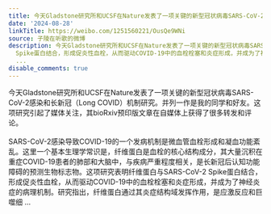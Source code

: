 ```yaml
---
title: 今天Gladstone研究所和UCSF在Nature发表了一项关键的新型冠状病毒SARS-CoV-2感染和长新冠（Long COVID）机制研究。并列一作是我的同学和好友。这项研究引起了媒...
date: '2024-08-28'
linkTitle: https://weibo.com/1251560221/OusQe9WNi
source: 子陵在听歌的微博
description: 今天Gladstone研究所和UCSF在Nature发表了一项关键的新型冠状病毒SARS-CoV-2感染和长新冠（Long COVID）机制研究。并列一作是我的同学和好友。这项研究引起了媒体关注，其bioRxiv预印版文章在自媒体上获得了很多转发和评论。<br><br>SARS-CoV-2感染导致COVID-19的一个发病机制是微血管血栓形成和凝血功能紊乱。这里一个基本生理学常识是，纤维蛋白是血栓的核心结构成分，其大量沉积在重症COVID-19患者的肺部和大脑中，与疾病严重程度相关，是长新冠后认知功能障碍的预测生物标志物。这项研究表明纤维蛋白与SARS-CoV-2
  Spike蛋白结合，形成促炎性血栓，从而驱动COVID-19中的血栓栓塞和炎症形成，并成为了神经炎症的病理机制。研究指出，纤维蛋白通过其炎症结构域发挥作用，是应激反应和巨噬细
  ...
disable_comments: true
---
```

今天Gladstone研究所和UCSF在Nature发表了一项关键的新型冠状病毒SARS-CoV-2感染和长新冠（Long COVID）机制研究。并列一作是我的同学和好友。这项研究引起了媒体关注，其bioRxiv预印版文章在自媒体上获得了很多转发和评论。<br><br>SARS-CoV-2感染导致COVID-19的一个发病机制是微血管血栓形成和凝血功能紊乱。这里一个基本生理学常识是，纤维蛋白是血栓的核心结构成分，其大量沉积在重症COVID-19患者的肺部和大脑中，与疾病严重程度相关，是长新冠后认知功能障碍的预测生物标志物。这项研究表明纤维蛋白与SARS-CoV-2 Spike蛋白结合，形成促炎性血栓，从而驱动COVID-19中的血栓栓塞和炎症形成，并成为了神经炎症的病理机制。研究指出，纤维蛋白通过其炎症结构域发挥作用，是应激反应和巨噬细 ...